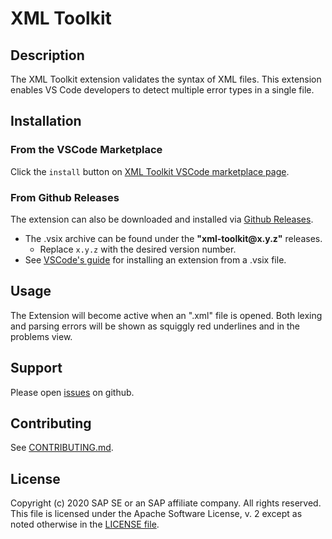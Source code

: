 # XML Toolkit

## Description

The XML Toolkit extension validates the syntax of XML files.
This extension enables VS Code developers to detect multiple error types in a single file.

## Installation

### From the VSCode Marketplace

Click the `install` button on [XML Toolkit VSCode marketplace page](https://marketplace.visualstudio.com/items?itemName=SAPOS.xml-toolkit).

### From Github Releases

The extension can also be downloaded and installed via [Github Releases](https://github.com/sap/xml-tools/releases).

- The .vsix archive can be found under the **"xml-toolkit\@x.y.z"** releases.
  - Replace `x.y.z` with the desired version number.
- See [VSCode's guide](https://code.visualstudio.com/docs/editor/extension-gallery#_install-from-a-vsix)
  for installing an extension from a .vsix file.

## Usage

The Extension will become active when an ".xml" file is opened.
Both lexing and parsing errors will be shown as squiggly red underlines
and in the problems view.

## Support

Please open [issues](https://github.com/SAP/xml-tols/issues) on github.

## Contributing

See [CONTRIBUTING.md](./CONTRIBUTING.md).

## License

Copyright (c) 2020 SAP SE or an SAP affiliate company. All rights reserved.
This file is licensed under the Apache Software License, v. 2 except as noted otherwise in the [LICENSE file](../../LICENSE).
